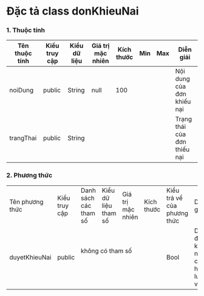 # Đặc tả class donKhieuNai

### 1. Thuộc tính

| Tên thuộc tính | Kiểu truy cập | Kiểu dữ liệu | Giá trị mặc nhiên | Kích thước | Min | Max | Diễn giải                    |
| -------------- | ------------- | ------------ | ----------------- | ---------- | --- | --- | ---------------------------- |
| noiDung        | public        | String       | null              | 100        |     |     | Nội dung của đơn khiếu nại   |
| trangThai      | public        | String       |                   |            |     |     | Trạng thái của đơn thiếu nại |

### 2. Phương thức

<table>
    <tr>
        <td>Tên phương thức</td>
        <td>Kiểu truy cập</td>
        <td>Danh sách các tham số</td>
        <td>Kiểu dữ liệu tham số</td>
        <td>Giá trị mặc nhiên</td>
        <td>Kích thước</td>
        <td>Kiểu trả về của phương thức</td>
        <td>Diễn giải</td>
    </tr>
    <tr>
      <td rowspan="2">duyetKhieuNai</td>
      <td rowspan="2">public</td>
      <td colspan="4">không có tham số</td>
      <td rowspan="2">Bool</td>
      <td rowspan="2">Duyện đơn khiểu nại của huấn luyện viên</td>
    </tr>
    <td colspan="4"></td>
</table>
